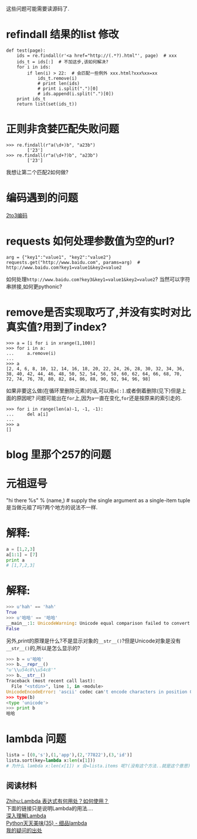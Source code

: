 这些问题可能需要读源码了.
# refindall 结果的list 修改
```
def test(page):
    ids = re.findall(r'<a href="http://(.*?).html"', page)  # xxx
    ids_t = ids[:]  # 不加这步,该如何解决?
    for i in ids:
        if len(i) > 22:  # 会匹配一些例外 xxx.html?xxx%xx=xx
            ids_t.remove(i)
            # print len(ids)
            # print i.split(".")[0]
            # ids.append(i.split(".")[0])
    print ids_t
    return list(set(ids_t))

```
# 正则非贪婪匹配失败问题
```
>>> re.findall(r"a(\d+)b", "a23b")
        ['23']
>>> re.findall(r"a(\d+?)b", "a23b")
        ['23']
```
我想让第二个匹配2如何做?

# 编码遇到的问题
[2to3编码](/223)
    
# requests 如何处理参数值为空的url?
```
arg = {"key1":"value1", "key2":"value2"}
requests.get("http://www.baidu.com", params=arg)  # http://www.baidu.com?key1=value1&key2=value2
```
如何处理`http://www.baidu.com?key3&key1=value1&key2=value2`?
当然可以字符串拼接,如何更pythonic?

# remove是否实现取巧了,并没有实时对比真实值?用到了index?
```
>>> a = [i for i in xrange(1,100)]
>>> for i in a:
...     a.remove(i)
... 
>>> a
[2, 4, 6, 8, 10, 12, 14, 16, 18, 20, 22, 24, 26, 28, 30, 32, 34, 36, 38, 40, 42, 44, 46, 48, 50, 52, 54, 56, 58, 60, 62, 64, 66, 68, 70, 72, 74, 76, 78, 80, 82, 84, 86, 88, 90, 92, 94, 96, 98]
```
如果非要这么做(在循环里删除元素)的话,可以用`a[:]`.或者倒着删除(见下)但是上面的原因呢?
问题可能出在`for`上,因为`a`一直在变化,`for`还是按原来的索引走的.
```
>>> for i in range(len(a)-1, -1, -1):
...     del a[i]
... 
>>> a
[]

```

# blog 里那个257的问题

# 元祖逗号
"hi there %s" % (name,)   # supply the single argument as a single-item tuple
是当做元祖了吗?两个地方的说法不一样.

# 解释:
```python
a = [1,2,3]
a[1:1] = [7]
print a
# [1,7,2,3]
```

# 解释:
```python
>>> u'hah' == 'hah'
True
>>> u'哈哈' == '哈哈'
__main__:1: UnicodeWarning: Unicode equal comparison failed to convert both arguments to Unicode - interpreting them as being unequal
False
```
另外,print的原理是什么?不是显示对象的`__str__()`?但是Unicode对象是没有`__str__()`的,所以是怎么显示的?
```python
>>> b = u'哈哈'
>>> b.__repr__()
"u'\\u54c8\\u54c8'"
>>> b.__str__()
Traceback (most recent call last):
  File "<stdin>", line 1, in <module>
UnicodeEncodeError: 'ascii' codec can't encode characters in position 0-1: ordinal not in range(128)
>>> type(b)
<type 'unicode'>
>>> print b
哈哈

```

# lambda 问题
```python
lista = [(0,'s'),(1,'app'),(2,'77822'),(3,'id')]
lista.sort(key=lambda x:len(x[1]))
# 为什么 lambda x:len(x[1]) x 会=lista.items 呢?(没有这个方法..就是这个意思)?
```

## 阅读材料

[Zhihu:Lambda 表达式有何用处？如何使用？](https://www.zhihu.com/question/20125256)   
下面的链接只是说明Lambda的用法....     
[深入理解Lambda](http://blog.csdn.net/lemon_tree12138/article/details/50774827)    
[Python天天美味(35) - 细品lambda](http://www.cnblogs.com/coderzh/archive/2010/04/30/python-cookbook-lambda.html)    
[我的疑问的出处](https://www.v2ex.com/t/270878#reply9)

